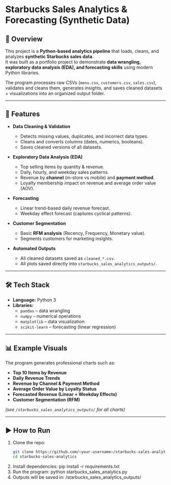 # Starbucks Sales Analytics & Forecasting (Synthetic Data)

## 📌 Overview
This project is a **Python-based analytics pipeline** that loads, cleans, and analyzes **synthetic Starbucks sales data**.  
It was built as a portfolio project to demonstrate **data wrangling, exploratory data analysis (EDA), and forecasting skills** using modern Python libraries.  

The program processes raw CSVs (`menu.csv`, `customers.csv`, `sales.csv`), validates and cleans them, generates insights, and saves cleaned datasets + visualizations into an organized output folder.

---

## 🚀 Features
- **Data Cleaning & Validation**
  - Detects missing values, duplicates, and incorrect data types.
  - Cleans and converts columns (dates, numerics, booleans).
  - Saves cleaned versions of all datasets.

- **Exploratory Data Analysis (EDA)**
  - Top selling items by quantity & revenue.
  - Daily, hourly, and weekday sales patterns.
  - Revenue by **channel** (in-store vs mobile) and **payment method**.
  - Loyalty membership impact on revenue and average order value (AOV).

- **Forecasting**
  - Linear trend-based daily revenue forecast.
  - Weekday effect forecast (captures cyclical patterns).

- **Customer Segmentation**
  - Basic **RFM analysis** (Recency, Frequency, Monetary value).
  - Segments customers for marketing insights.

- **Automated Outputs**
  - All cleaned datasets saved as `cleaned_*.csv`.
  - All plots saved directly into `starbucks_sales_analytics_outputs/`.

---

## 🛠️ Tech Stack
- **Language:** Python 3  
- **Libraries:**  
  - `pandas` – data wrangling  
  - `numpy` – numerical operations  
  - `matplotlib` – data visualization  
  - `scikit-learn` – forecasting (linear regression)  

---

## 📊 Example Visuals
The program generates professional charts such as:

- **Top 10 Items by Revenue**
- **Daily Revenue Trends**
- **Revenue by Channel & Payment Method**
- **Average Order Value by Loyalty Status**
- **Forecasted Revenue (Linear + Weekday Effects)**
- **Customer Segmentation (RFM)**

*(see `/starbucks_sales_analytics_outputs/` for all charts)*

---

## ▶️ How to Run
1. Clone the repo:
   ```bash
   git clone https://github.com/<your-username>/starbucks-sales-analytics.git
   cd starbucks-sales-analytics
2. Install dependencies: pip install -r requirements.txt
3. Run the program: python starbucks_sales_analytics.py
4. Outputs will be saved in: /starbucks_sales_analytics_outputs/
